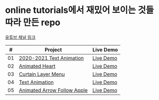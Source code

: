 # online tutorials에서 재밌어 보이는 것들 따라 만든 repo

[유튜브 채널 링크](https://www.youtube.com/channel/UCbwXnUipZsLfUckBPsC7Jog)

|  #  | Project                                                                                                                   | Live Demo                                                                                             |
| :-: | ------------------------------------------------------------------------------------------------------------------------- | ----------------------------------------------------------------------------------------------------- |
| 01  | [2020-2021 Text Animation](https://github.com/dinomoon/online-tutorials/tree/master/2020-2021%20Text%20Animation)         | [Live Demo](https://dinomoon.github.io/online-tutorials/2020-2021%20Text%20Animation/index.html)      |
| 02  | [Animated Heart](https://github.com/dinomoon/online-tutorials/tree/master/Animated%20Heart)                               | [Live Demo](https://dinomoon.github.io/online-tutorials/Animated%20Heart/index.html)                  |
| 03  | [Curtain Layer Menu](https://github.com/dinomoon/online-tutorials/tree/master/Curtain%20Layer%20Menu)                     | [Live Demo](https://dinomoon.github.io/online-tutorials/Curtain%20Layer%20Menu/index.html)            |
| 04  | [Text Animation](https://github.com/dinomoon/online-tutorials/tree/master/Text%20Animation)                               | [Live Demo](https://dinomoon.github.io/online-tutorials/Text%20Animation/index.html)                  |
| 05  | [Animated Arrow Follow Apple](https://github.com/dinomoon/online-tutorials/tree/master/Animated%20Arrow%20Follow%20Apple) | [Live Demo](https://dinomoon.github.io/online-tutorials/Animated%20Arrow%20Follow%20Apple/index.html) |
